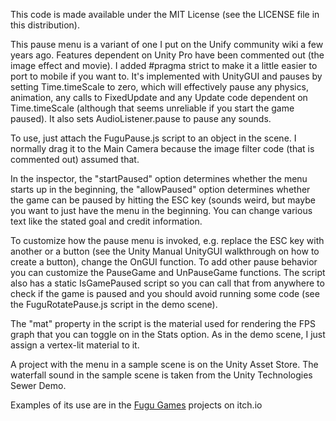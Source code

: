 This code is made available under the MIT License (see the LICENSE file in this distribution).

This pause menu is a variant of one I put on the Unify community wiki a few years ago. Features dependent on Unity Pro have been commented out (the image effect and movie). I added #pragma strict to make it a little easier to port to mobile if you want to. It's implemented with UnityGUI and pauses by setting Time.timeScale to zero, which will effectively pause any physics, animation, any calls to FixedUpdate and any Update code dependent on Time.timeScale (although that seems unreliable if you start the game paused). It also sets AudioListener.pause to pause any sounds.

To use, just attach the FuguPause.js script to an object in the scene. I normally drag it to the Main Camera because the image filter code (that is commented out) assumed that.

In the inspector, the "startPaused" option determines whether the menu starts up in the beginning, the "allowPaused" option determines whether the game can be paused by hitting the ESC key (sounds weird, but maybe you want to just have the menu in the beginning. You can change various text like the stated goal and credit information.

To customize how the pause menu is invoked, e.g. replace the ESC key with another or a button (see the Unity Manual UnityGUI walkthrough on how to create a button), change the OnGUI function. To add other pause behavior you can customize the PauseGame and UnPauseGame functions. The script also has a static IsGamePaused script so you can call that from anywhere to check if the game is paused and you should avoid running some code (see the FuguRotatePause.js script in the demo scene).

The "mat" property in the script is the material used for rendering the FPS graph that you can toggle on in the Stats option. As in the demo scene, I just assign a vertex-lit material to it.

A project with the menu in a sample scene is on the Unity Asset Store. The waterfall sound in the sample scene is taken from the Unity Technologies Sewer Demo.

Examples of its use are in the [Fugu Games](http://fugugames.com/) projects on itch.io
